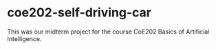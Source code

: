 # coe202-self-driving-car
This was our midterm project for the course CoE202 Basics of Artificial Intelligence. 
